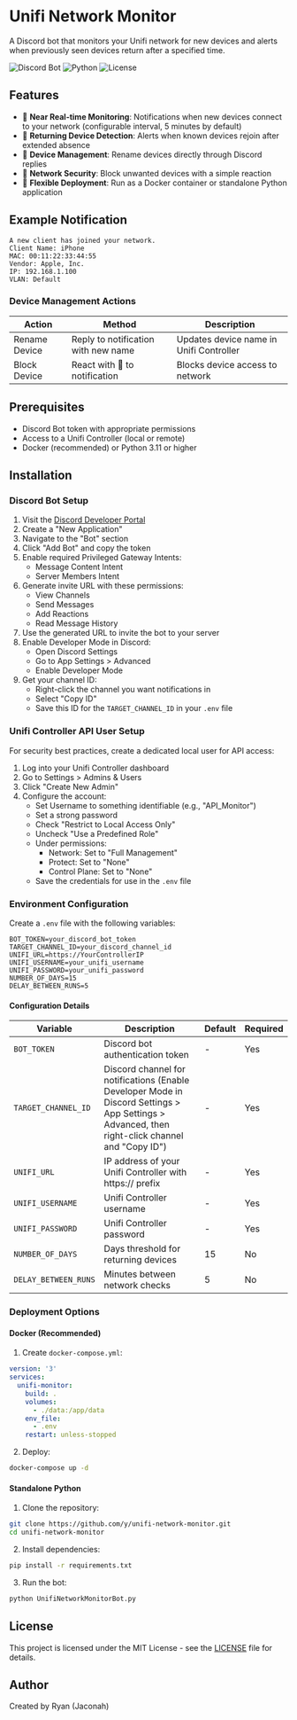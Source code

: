 # Unifi Network Monitor

A Discord bot that monitors your Unifi network for new devices and alerts when previously seen devices return after a specified time.

![Discord Bot](https://img.shields.io/badge/discord-bot-blue)
![Python](https://img.shields.io/badge/python-3.11+-blue)
![License](https://img.shields.io/badge/license-MIT-green)

## Features

- 🔔 **Near Real-time Monitoring**: Notifications when new devices connect to your network (configurable interval, 5 minutes by default)
- 🔄 **Returning Device Detection**: Alerts when known devices rejoin after extended absence
- 📝 **Device Management**: Rename devices directly through Discord replies
- 🚫 **Network Security**: Block unwanted devices with a simple reaction
- 🐳 **Flexible Deployment**: Run as a Docker container or standalone Python application

## Example Notification

```
A new client has joined your network.
Client Name: iPhone
MAC: 00:11:22:33:44:55
Vendor: Apple, Inc.
IP: 192.168.1.100
VLAN: Default
```

### Device Management Actions

| Action | Method | Description |
|--------|--------|-------------|
| Rename Device | Reply to notification with new name | Updates device name in Unifi Controller |
| Block Device | React with 🛑 to notification | Blocks device access to network |

## Prerequisites

- Discord Bot token with appropriate permissions
- Access to a Unifi Controller (local or remote)
- Docker (recommended) or Python 3.11 or higher

## Installation

### Discord Bot Setup

1. Visit the [Discord Developer Portal](https://discord.com/developers/applications)
2. Create a "New Application"
3. Navigate to the "Bot" section
4. Click "Add Bot" and copy the token
5. Enable required Privileged Gateway Intents:
   - Message Content Intent
   - Server Members Intent
6. Generate invite URL with these permissions:
   - View Channels
   - Send Messages
   - Add Reactions
   - Read Message History
7. Use the generated URL to invite the bot to your server
8. Enable Developer Mode in Discord:
   - Open Discord Settings
   - Go to App Settings > Advanced
   - Enable Developer Mode
9. Get your channel ID:
   - Right-click the channel you want notifications in
   - Select "Copy ID"
   - Save this ID for the `TARGET_CHANNEL_ID` in your `.env` file

### Unifi Controller API User Setup

For security best practices, create a dedicated local user for API access:

1. Log into your Unifi Controller dashboard
2. Go to Settings > Admins & Users
3. Click "Create New Admin"
4. Configure the account:
   - Set Username to something identifiable (e.g., "API_Monitor")
   - Set a strong password
   - Check "Restrict to Local Access Only"
   - Uncheck "Use a Predefined Role"
   - Under permissions:
     - Network: Set to "Full Management"
     - Protect: Set to "None"
     - Control Plane: Set to "None"
   - Save the credentials for use in the `.env` file

### Environment Configuration

Create a `.env` file with the following variables:

```env
BOT_TOKEN=your_discord_bot_token
TARGET_CHANNEL_ID=your_discord_channel_id
UNIFI_URL=https://YourControllerIP
UNIFI_USERNAME=your_unifi_username
UNIFI_PASSWORD=your_unifi_password
NUMBER_OF_DAYS=15
DELAY_BETWEEN_RUNS=5
```

#### Configuration Details

| Variable | Description | Default | Required |
|----------|-------------|---------|----------|
| `BOT_TOKEN` | Discord bot authentication token | - | Yes |
| `TARGET_CHANNEL_ID` | Discord channel for notifications (Enable Developer Mode in Discord Settings > App Settings > Advanced, then right-click channel and "Copy ID") | - | Yes |
| `UNIFI_URL` | IP address of your Unifi Controller with https:// prefix | - | Yes |
| `UNIFI_USERNAME` | Unifi Controller username | - | Yes |
| `UNIFI_PASSWORD` | Unifi Controller password | - | Yes |
| `NUMBER_OF_DAYS` | Days threshold for returning devices | 15 | No |
| `DELAY_BETWEEN_RUNS` | Minutes between network checks | 5 | No |

### Deployment Options

#### Docker (Recommended)

1. Create `docker-compose.yml`:
```yaml
version: '3'
services:
  unifi-monitor:
    build: .
    volumes:
      - ./data:/app/data
    env_file:
      - .env
    restart: unless-stopped
```

2. Deploy:
```bash
docker-compose up -d
```

#### Standalone Python

1. Clone the repository:
```bash
git clone https://github.com/y/unifi-network-monitor.git
cd unifi-network-monitor
```

2. Install dependencies:
```bash
pip install -r requirements.txt
```

3. Run the bot:
```bash
python UnifiNetworkMonitorBot.py
```

## License

This project is licensed under the MIT License - see the [LICENSE](LICENSE) file for details.

## Author

Created by Ryan (Jaconah)
